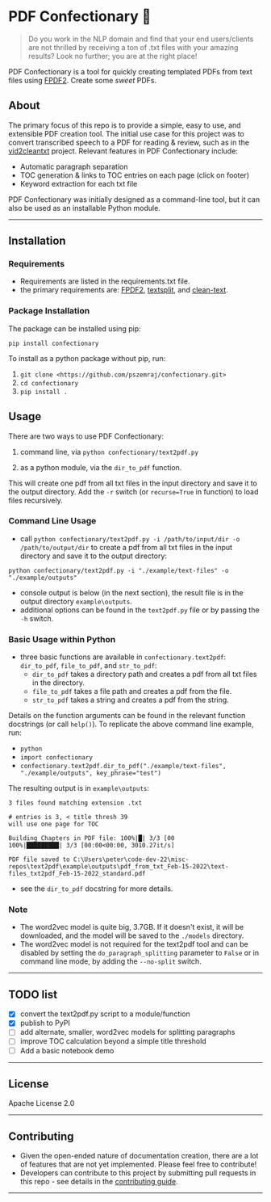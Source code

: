 # PDF Confectionary :cupcake:

> Do you work in the NLP domain and find that your end users/clients are not thrilled by receiving a ton of .txt files with your amazing results? Look no further; you are at the right place!

PDF Confectionary is a tool for quickly creating templated PDFs from text files using [FPDF2](https://pyfpdf.github.io/fpdf2/index.html). Create some *sweet* PDFs.

## About

The primary focus of this repo is to provide a simple, easy to use, and extensible PDF creation tool. The initial use case for this project was to convert transcribed speech to a PDF for reading & review, such as in the [vid2cleantxt](https://github.com/pszemraj/vid2cleantxt) project. Relevant features in PDF Confectionary include:

- Automatic paragraph separation
- TOC generation & links to TOC entries on each page (click on footer)
- Keyword extraction for each txt file

PDF Confectionary was initially designed as a command-line tool, but it can also be used as an installable Python module.

---

## Installation

### Requirements

- Requirements are listed in the requirements.txt file.
- the primary requirements are: [FPDF2](https://pyfpdf.github.io/fpdf2/index.html), [textsplit](https://github.com/chschock/textsplit), and [clean-text](https://github.com/jfilter/clean-text).

### Package Installation

The package can be installed using pip:

    pip install confectionary

To install as a python package without pip, run:

1. `git clone <https://github.com/pszemraj/confectionary.git>`
2. `cd confectionary`
3. `pip install .`

## Usage

There are two ways to use PDF Confectionary:

1. command line, via `python confectionary/text2pdf.py`

2. as a python module, via the `dir_to_pdf` function.

This will create one pdf from all txt files in the input directory and save it to the output directory. Add the `-r` switch (or `recurse=True` in function) to load files recursively.

### Command Line Usage

- call `python confectionary/text2pdf.py -i /path/to/input/dir -o /path/to/output/dir` to create a pdf from all txt files in the input directory and save it to the output directory:

`python confectionary/text2pdf.py -i "./example/text-files" -o "./example/outputs"`

- console output is below (in the next section), the result file is in the output directory `example\outputs`.
- additional options can be found in the `text2pdf.py` file or by passing the `-h` switch.

### Basic Usage within Python

- three basic functions are available in `confectionary.text2pdf`: `dir_to_pdf`, `file_to_pdf`, and `str_to_pdf`:
  - `dir_to_pdf` takes a directory path and creates a pdf from all txt files in the directory.
  - `file_to_pdf` takes a file path and creates a pdf from the file.
  - `str_to_pdf` takes a string and creates a pdf from the string.

Details on the function arguments can be found in the relevant function docstrings (or call `help()`). To replicate the above command line example, run:

- `python`
- `import confectionary`
- `confectionary.text2pdf.dir_to_pdf("./example/text-files", "./example/outputs", key_phrase="test")`

The resulting output is in `example\outputs`:

```
3 files found matching extension .txt

# entries is 3, < title thresh 39
will use one page for TOC

Building Chapters in PDF file: 100%|█| 3/3 [00
100%|█████████| 3/3 [00:00<00:00, 3010.27it/s]

PDF file saved to C:\Users\peter\code-dev-22\misc-repos\text2pdf\example\outputs\pdf_from_txt_Feb-15-2022\text-files_txt2pdf_Feb-15-2022_standard.pdf
```

- see the `dir_to_pdf` docstring for more details.

### Note

- The word2vec model is quite big, 3.7GB. If it doesn't exist, it will be downloaded, and the model will be saved to the `./models` directory.
- The word2vec model is not required for the text2pdf tool and can be disabled by setting the `do_paragraph_splitting` parameter to `False` or in command line mode, by adding the `--no-split` switch.

---

## TODO list

- [x] convert the text2pdf.py script to a module/function
- [x] publish to PyPI
- [ ] add alternate, smaller, word2vec models for splitting paragraphs
- [ ] improve TOC calculation beyond a simple title threshold
- [ ] Add a basic notebook demo

---

## License

Apache License 2.0

---

## Contributing

- Given the open-ended nature of documentation creation, there are a lot of features that are not yet implemented. Please feel free to contribute!
- Developers can contribute to this project by submitting pull requests in this repo - see details in the [contributing guide](CONTRIBUTING.md).

---
